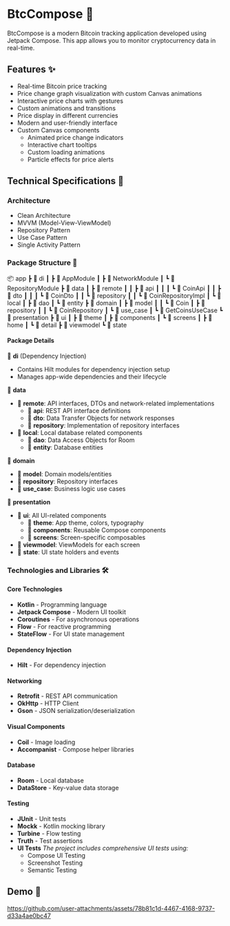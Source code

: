 # BtcCompose 📱

BtcCompose is a modern Bitcoin tracking application developed using Jetpack Compose. This app allows you to monitor cryptocurrency data in real-time.

## Features ✨

- Real-time Bitcoin price tracking
- Price change graph visualization with custom Canvas animations
- Interactive price charts with gestures
- Custom animations and transitions
- Price display in different currencies
- Modern and user-friendly interface
- Custom Canvas components
  - Animated price change indicators
  - Interactive chart tooltips
  - Custom loading animations
  - Particle effects for price alerts

## Technical Specifications 🔧

### Architecture
- Clean Architecture
- MVVM (Model-View-ViewModel)
- Repository Pattern
- Use Case Pattern
- Single Activity Pattern

### Package Structure 📁
📦 app
┣ 📂 di
┃ ┣ 📜 AppModule
┃ ┣ 📜 NetworkModule
┃ ┗ 📜 RepositoryModule
┣ 📂 data
┃ ┣ 📂 remote
┃ ┃ ┣ 📂 api
┃ ┃ ┃ ┗ 📜 CoinApi
┃ ┃ ┣ 📂 dto
┃ ┃ ┃ ┗ 📜 CoinDto
┃ ┃ ┗ 📂 repository
┃ ┃ ┗ 📜 CoinRepositoryImpl
┃ ┗ 📂 local
┃ ┣ 📂 dao
┃ ┗ 📂 entity
┣ 📂 domain
┃ ┣ 📂 model
┃ ┃ ┗ 📜 Coin
┃ ┣ 📂 repository
┃ ┃ ┗ 📜 CoinRepository
┃ ┗ 📂 use_case
┃ ┗ 📜 GetCoinsUseCase
┗ 📂 presentation
┣ 📂 ui
┃ ┣ 📂 theme
┃ ┣ 📂 components
┃ ┗ 📂 screens
┃ ┣ 📂 home
┃ ┗ 📂 detail
┣ 📂 viewmodel
┗ 📂 state

#### Package Details

📂 **di** (Dependency Injection)
- Contains Hilt modules for dependency injection setup
- Manages app-wide dependencies and their lifecycle

📂 **data**
- 📂 **remote**: API interfaces, DTOs and network-related implementations
  - 📂 **api**: REST API interface definitions
  - 📂 **dto**: Data Transfer Objects for network responses
  - 📂 **repository**: Implementation of repository interfaces
- 📂 **local**: Local database related components
  - 📂 **dao**: Data Access Objects for Room
  - 📂 **entity**: Database entities

📂 **domain**
- 📂 **model**: Domain models/entities
- 📂 **repository**: Repository interfaces
- 📂 **use_case**: Business logic use cases

📂 **presentation**
- 📂 **ui**: All UI-related components
  - 📂 **theme**: App theme, colors, typography
  - 📂 **components**: Reusable Compose components
  - 📂 **screens**: Screen-specific composables
- 📂 **viewmodel**: ViewModels for each screen
- 📂 **state**: UI state holders and events


### Technologies and Libraries 🛠

#### Core Technologies
- **Kotlin** - Programming language
- **Jetpack Compose** - Modern UI toolkit
- **Coroutines** - For asynchronous operations
- **Flow** - For reactive programming
- **StateFlow** - For UI state management

#### Dependency Injection
- **Hilt** - For dependency injection

#### Networking
- **Retrofit** - REST API communication
- **OkHttp** - HTTP Client
- **Gson** - JSON serialization/deserialization

#### Visual Components
- **Coil** - Image loading
- **Accompanist** - Compose helper libraries

#### Database
- **Room** - Local database
- **DataStore** - Key-value data storage

#### Testing
- **JUnit** - Unit tests
- **Mockk** - Kotlin mocking library
- **Turbine** - Flow testing
- **Truth** - Test assertions
- **UI Tests**
*The project includes comprehensive UI tests using:*
   - Compose UI Testing
   - Screenshot Testing
   - Semantic Testing

## Demo 📸
https://github.com/user-attachments/assets/78b81c1d-4467-4168-9737-d33a4ae0bc47
